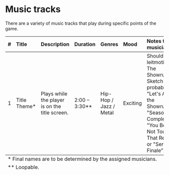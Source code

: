# Music tracks
There are a variety of music tracks that play during specific points of the game. 

<table>
  <thead>
    <th align="left">#</th>
    <th align="left">Title</th>
    <th align="left">Description</th>
    <th align="left">Duration</th>
    <th align="left">Genres</th>
    <th align="left">Mood</th>
    <th align="left">Notes to musician</th>
  </thead>
  <tbody>
    <tr>
      <td>1</td>
      <td>Title Theme*</td>
      <td>Plays while the player is on the title screen.</td>
      <td>2:00 – 3:30**</td>
      <td>Hip-Hop / Jazz / Metal</td>
      <td>Exciting</td>
      <td>Should use a leitmotif from The Showrunners Sketch Mix, probably "Let's Act Like the Showrunners", "Season Complete", "You Better Not Touch That Remote", or "Series Finale".</td>
    </tr>
  </tbody>
  <tfoot>
    <tr>
      <td colspan="8">* Final names are to be determined by the assigned musicians.</td>
    </tr>
    <tr>
      <td colspan="8">** Loopable.</td>
    </tr>
  </tfoot>
</table>
